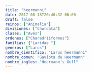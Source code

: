 ```yaml
---
title: "heermanni"
date: 2017-08-18T20:46:32-06:00
draft: false
reinos: ["Animalia"]
divisiones: ["Chordata"]
clases: ["Aves"]
ordenes: ["Charadriiformes"]
familias: ["Laridae "]
generos: ["Larus"]
nombre_cientifico: "Larus heermanni"
nombre_comun: "Gaviota de Heermann"
nombre_ingles: "Heermann's Gull"
---
```

